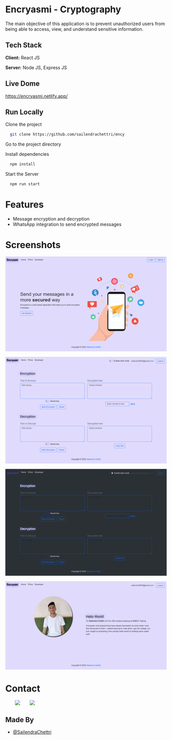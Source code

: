 
# Encryasmi - Cryptography

The main objective of this application is to prevent unauthorized users from being able to access, view, and understand sensitive information.
## Tech Stack

**Client:** React JS

**Server:** Node JS, Express JS

  
## Live Dome

https://encryasmi.netlify.app/

## Run Locally

Clone the project

```bash
  git clone https://github.com/sailendrachettri/ency
```

Go to the project directory

Install dependencies

```bash
  npm install 
```

Start the Server

```bash
  npm run start
```
  
# Features

- Message encryption and decryption
- WhatsApp integration to send encrypted messages

# Screenshots
<p><img src="https://github.com/sailendrachettri/ency/blob/main/public/imgs/img1.png" alt="Front page"></p>
<p><img src="https://github.com/sailendrachettri/ency/blob/main/public/imgs/img2.png" alt="Home page"></p>
<p><img src="https://github.com/sailendrachettri/ency/blob/main/public/imgs/img3.png" alt="Dark Home page"></p>
<p><img src="https://github.com/sailendrachettri/ency/blob/main/public/imgs/img4.png" alt="About page"></p>

# Contact
<p><span style="margin-right: 30px;"></span><a href="https://www.linkedin.com/in/sailendrachettri/"><img target="_blank" src="https://cdn.jsdelivr.net/gh/devicons/devicon/icons/linkedin/linkedin-original.svg" style="width: 10%;"></a><span style="margin-right: 30px;"></span><a href="https://github.com/sailendrachettri/"><img target="_blank" src="https://cdn.jsdelivr.net/gh/devicons/devicon/icons/github/github-original.svg" style="width: 10%;"></a></p>

## Made By
- [@SailendraChettri](https://github.com/sailendrachettri)
